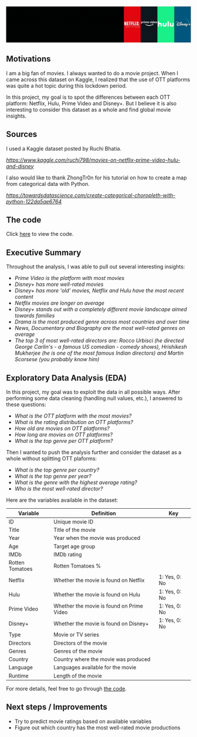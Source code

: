 ![Header](https://github.com/SalimAmarti/OTT_movies_Project/blob/master/OTT_header.gif)

Motivations
-------

I am a big fan of movies. I always wanted to do a movie project. When I came across this dataset on Kaggle, I realized that the use of OTT platforms was quite a hot topic during this lockdown period.

In this project, my goal is to spot the differences between each OTT platform: Netflix, Hulu, Prime Video and Disney+. But I believe it is also interesting to consider this dataset as a whole and find global movie insights.

Sources
-------

I used a Kaggle dataset posted by Ruchi Bhatia.

*https://www.kaggle.com/ruchi798/movies-on-netflix-prime-video-hulu-and-disney*

I also would like to thank ZhongTr0n for his tutorial on how to create a map from categorical data with Python.

*https://towardsdatascience.com/create-categorical-choropleth-with-python-122da5ae6764*

The code
-------

Click [here](https://github.com/SalimAmarti/OTT_movies_Project/blob/master/OTT%20project.ipynb) to view the code.

Executive Summary
-------

Throughout the analysis, I was able to pull out several interesting insights:
- *Prime Video is the platform with most movies*
- *Disney+ has more well-rated movies*
- *Disney+ has more 'old' movies, Netflix and Hulu have the most recent content*
- *Netflix movies are longer on average*
- *Disney+ stands out with a completely different movie landscape aimed towards families*
- *Drama is the most produced genre across most countries and over time*
- *News, Documentary and Biography are the most well-rated genres on average*
- *The top 3 of most well-rated directors are: Rocco Urbisci (he directed George Carlin's - a famous US comedian - comedy shows), Hrishikesh Mukherjee (he is one of the most famous Indian directors) and Martin Scorsese (you probably know him)*

Exploratory Data Analysis (EDA)
-------

In this project, my goal was to exploit the data in all possible ways. After performing some data cleaning (handling null values, etc.), I answered to these questions: 
- *What is the OTT platform with the most movies?*
- *What is the rating distribution on OTT platforms?*
- *How old are movies on OTT platforms?*
- *How long are movies on OTT platforms?*
- *What is the top genre per OTT platform?*

Then I wanted to push the analysis further and consider the dataset as a whole without splitting OTT plaforms:
- *What is the top genre per country?*
- *What is the top genre per year?*
- *What is the genre with the highest average rating?*
- *Who is the most well-rated director?*

Here are the variables available in the dataset:

| Variable        | Definition                                | Key           |
|-----------------|-------------------------------------------|---------------|
| ID              | Unique movie ID                           |               |
| Title           | Title of the movie                        |               |
| Year            | Year when the movie was produced          |               |
| Age             | Target age group                          |               |
| IMDb            | IMDb rating                               |               |
| Rotten Tomatoes | Rotten Tomatoes %                         |               |
| Netflix         | Whether the movie is found on Netflix     | 1: Yes, 0: No |
| Hulu            | Whether the movie is found on Hulu        | 1: Yes, 0: No |
| Prime Video     | Whether the movie is found on Prime Video | 1: Yes, 0: No |
| Disney+         | Whether the movie is found on Disney+     | 1: Yes, 0: No |
| Type            | Movie or TV series                        |               |
| Directors       | Directors of the movie                    |               |
| Genres          | Genres of the movie                       |               |
| Country         | Country where the movie was produced      |               |
| Language        | Languages available for the movie         |               |
| Runtime         | Length of the movie                       |               |


For more details, feel free to go through [the code](https://github.com/SalimAmarti/OTT_movies_Project/blob/master/OTT%20project.ipynb).


Next steps / Improvements
-------

- Try to predict movie ratings based on available variables
- Figure out which country has the most well-rated movie productions
